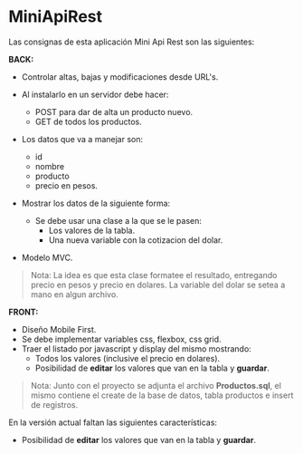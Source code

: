 # MiniApiRest

Las consignas de esta aplicación Mini Api Rest son las siguientes:

**BACK:**

- Controlar altas, bajas y modificaciones desde URL's.
- Al instalarlo en un servidor debe hacer:
   - POST para dar de alta un producto nuevo.
   - GET de todos los productos.

- Los datos que va a manejar son:
   - id
   - nombre
   - producto
   - precio en pesos.

- Mostrar los datos de la siguiente forma:
   - Se debe usar una clase a la que se le pasen:
      - Los valores de la tabla.
      - Una nueva variable con la cotizacion del dolar.
- Modelo MVC.

> Nota: La idea es que esta clase formatee el resultado, entregando precio en pesos y precio en dolares.
> La variable del dolar se setea a mano en algun archivo.


**FRONT:**

- Diseño Mobile First.
- Se debe implementar variables css, flexbox, css grid.
- Traer el listado por javascript y display del mismo mostrando:
   - Todos los valores (inclusive el precio en dolares).
   - Posibilidad de **editar** los valores que van en la tabla y **guardar**.

> Nota: Junto con el proyecto se adjunta el archivo **Productos.sql**, el mismo contiene el create de la base de datos, tabla productos e insert de registros.


En la versión actual faltan las siguientes características:
- Posibilidad de **editar** los valores que van en la tabla y **guardar**.
